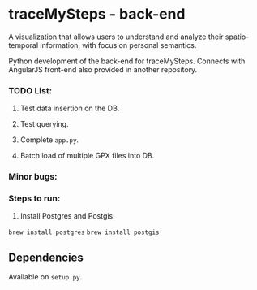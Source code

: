 # traceMySteps - back-end

A visualization that allows users to understand and analyze their spatio-temporal information, with focus on personal semantics.

Python development of the back-end for traceMySteps. Connects with AngularJS front-end also provided in another repository.

### TODO List:

1) Test data insertion on the DB.

2) Test querying.

3) Complete `app.py`.

4) Batch load of multiple GPX files into DB.

### Minor bugs:

### Steps to run:

1) Install Postgres and Postgis:

`brew install postgres`
`brew install postgis`


## Dependencies

Available on `setup.py`.
